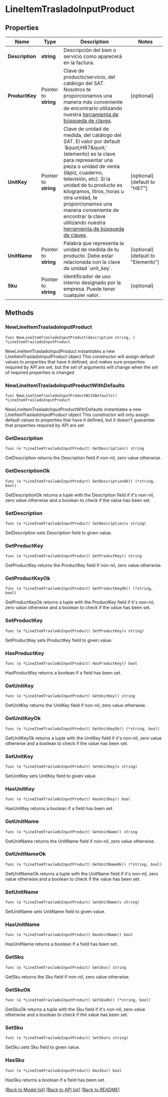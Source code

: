 # LineItemTrasladoInputProduct

## Properties

Name | Type | Description | Notes
------------ | ------------- | ------------- | -------------
**Description** | **string** | Descripción del bien o servicio como aparecerá en la factura. | 
**ProductKey** | Pointer to **string** | Clave de producto/servicio, del catálogo del SAT. Nosotros te proporcionamos una manera más conveniente de encontrarlo utilizando nuestra [herramienta de búsqueda de claves](https://dashboard.facturapi.io/tools/keys). | [optional] 
**UnitKey** | Pointer to **string** | Clave de unidad de medida, del catálogo del SAT. El valor por default &#x60;\&quot;H87\&quot;&#x60; (elemento) es la clave para representar una pieza o unidad de venta (lápiz, cuaderno, televisión, etc). Si la unidad de tu producto es kilogramos, litros, horas u otra unidad, te proporcionamos una manera conveniente de encontrar la clave utilizando nuestra [herramienta de búsqueda de claves](https://dashboard.facturapi.io/tools/keys).  | [optional] [default to "H87"]
**UnitName** | Pointer to **string** | Palabra que representa la unidad de medida de tu producto. Debe estar relacionada con la clave de unidad &#x60;unit_key&#x60;. | [optional] [default to "Elemento"]
**Sku** | Pointer to **string** | Identificador de uso interno designado por la empresa. Puede tener cualquier valor. | [optional] 

## Methods

### NewLineItemTrasladoInputProduct

`func NewLineItemTrasladoInputProduct(description string, ) *LineItemTrasladoInputProduct`

NewLineItemTrasladoInputProduct instantiates a new LineItemTrasladoInputProduct object
This constructor will assign default values to properties that have it defined,
and makes sure properties required by API are set, but the set of arguments
will change when the set of required properties is changed

### NewLineItemTrasladoInputProductWithDefaults

`func NewLineItemTrasladoInputProductWithDefaults() *LineItemTrasladoInputProduct`

NewLineItemTrasladoInputProductWithDefaults instantiates a new LineItemTrasladoInputProduct object
This constructor will only assign default values to properties that have it defined,
but it doesn't guarantee that properties required by API are set

### GetDescription

`func (o *LineItemTrasladoInputProduct) GetDescription() string`

GetDescription returns the Description field if non-nil, zero value otherwise.

### GetDescriptionOk

`func (o *LineItemTrasladoInputProduct) GetDescriptionOk() (*string, bool)`

GetDescriptionOk returns a tuple with the Description field if it's non-nil, zero value otherwise
and a boolean to check if the value has been set.

### SetDescription

`func (o *LineItemTrasladoInputProduct) SetDescription(v string)`

SetDescription sets Description field to given value.


### GetProductKey

`func (o *LineItemTrasladoInputProduct) GetProductKey() string`

GetProductKey returns the ProductKey field if non-nil, zero value otherwise.

### GetProductKeyOk

`func (o *LineItemTrasladoInputProduct) GetProductKeyOk() (*string, bool)`

GetProductKeyOk returns a tuple with the ProductKey field if it's non-nil, zero value otherwise
and a boolean to check if the value has been set.

### SetProductKey

`func (o *LineItemTrasladoInputProduct) SetProductKey(v string)`

SetProductKey sets ProductKey field to given value.

### HasProductKey

`func (o *LineItemTrasladoInputProduct) HasProductKey() bool`

HasProductKey returns a boolean if a field has been set.

### GetUnitKey

`func (o *LineItemTrasladoInputProduct) GetUnitKey() string`

GetUnitKey returns the UnitKey field if non-nil, zero value otherwise.

### GetUnitKeyOk

`func (o *LineItemTrasladoInputProduct) GetUnitKeyOk() (*string, bool)`

GetUnitKeyOk returns a tuple with the UnitKey field if it's non-nil, zero value otherwise
and a boolean to check if the value has been set.

### SetUnitKey

`func (o *LineItemTrasladoInputProduct) SetUnitKey(v string)`

SetUnitKey sets UnitKey field to given value.

### HasUnitKey

`func (o *LineItemTrasladoInputProduct) HasUnitKey() bool`

HasUnitKey returns a boolean if a field has been set.

### GetUnitName

`func (o *LineItemTrasladoInputProduct) GetUnitName() string`

GetUnitName returns the UnitName field if non-nil, zero value otherwise.

### GetUnitNameOk

`func (o *LineItemTrasladoInputProduct) GetUnitNameOk() (*string, bool)`

GetUnitNameOk returns a tuple with the UnitName field if it's non-nil, zero value otherwise
and a boolean to check if the value has been set.

### SetUnitName

`func (o *LineItemTrasladoInputProduct) SetUnitName(v string)`

SetUnitName sets UnitName field to given value.

### HasUnitName

`func (o *LineItemTrasladoInputProduct) HasUnitName() bool`

HasUnitName returns a boolean if a field has been set.

### GetSku

`func (o *LineItemTrasladoInputProduct) GetSku() string`

GetSku returns the Sku field if non-nil, zero value otherwise.

### GetSkuOk

`func (o *LineItemTrasladoInputProduct) GetSkuOk() (*string, bool)`

GetSkuOk returns a tuple with the Sku field if it's non-nil, zero value otherwise
and a boolean to check if the value has been set.

### SetSku

`func (o *LineItemTrasladoInputProduct) SetSku(v string)`

SetSku sets Sku field to given value.

### HasSku

`func (o *LineItemTrasladoInputProduct) HasSku() bool`

HasSku returns a boolean if a field has been set.


[[Back to Model list]](../README.md#documentation-for-models) [[Back to API list]](../README.md#documentation-for-api-endpoints) [[Back to README]](../README.md)


